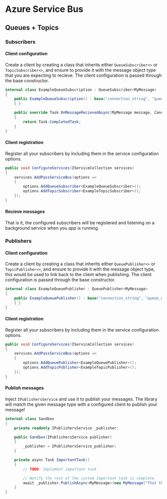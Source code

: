 # Azure Service Bus

## Queues + Topics

### Subscribers

#### Client configuration

Create a client by creating a class that inherits either `QueueSubscriber<>` or `TopicSubscriber<>`, and ensure to provide it with the message object type that you are expecting to recieve. The client configuration is passed through the base constructor.

```csharp
internal class ExampleQueueSubscription : QueueSubscriber<MyMessage>
{
	public ExampleQueueSubscription() : base("connection_string", "queue_name")
	{ }

	public override Task OnMessageRecievedAsync(MyMessage message, CancellationToken cancellationToken)
	{
		return Task.CompletedTask;
	}
}
```

#### Client registration

Register all your subscribers by including them in the service configuration options.

```csharp
public void ConfigureServices(IServiceCollection services)
{
	services.AddPassServiceBus(options =>
	{
		options.AddQueueSubscriber<ExampleQueueSubscriber>();
		options.AddTopicSubscriber<ExampleTopicSubscriber>();
	});
}
```

#### Recieve messages

That is it, the configured subscribers will be registered and listening on a background service when you app is running.

### Publishers

#### Client configuration

Create a client by creating a class that inherits either `QueuePublisher<>` or `TopicPublisher<>`, and ensure to provide it with the message object type, this would be used to link back to the client when publishing. The client configuration is passed through the base constructor.

```csharp
internal class ExampleQueuePublisher : QueuePublisher<MyMessage>
{
	public ExampleQueuePublisher() : base("connection_string", "queue_name")
	{ }
}
```

#### Client registration

Register all your subscribers by including them in the service configuration options.

```csharp
public void ConfigureServices(IServiceCollection services)
{
	services.AddPassServiceBus(options =>
	{
		options.AddQueuePublisher<ExampleQueuePublisher>();
		options.AddTopicPublisher<ExampleTopicPublisher>();
	});
}
```

#### Publish messages

Inject `IPublishersService` and use it to publish your messages. The library will match the given message type with a configured client to publish your message!

```csharp
internal class Sandbox
{
	private readonly IPublishersService _publisher;

	public Sandbox(IPublishersService publisher)
	{
		_publisher = IPublishersService_publisher;
	}

	private async Task ImportantTask()
	{
		// TODO: Implement important task

		// Notify the rest of the system important task is complete
		await _publisher.PublishAsync<MyMessage>(new MyMessage("That thing you asked for is done."))
	}
}
```

